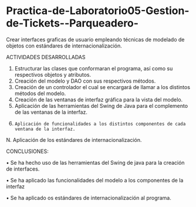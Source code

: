 # Practica-de-Laboratorio05-Gestion-de-Tickets--Parqueadero-
Crear interfaces graficas de usuario empleando técnicas de modelado de objetos con estándares de internacionalización.

ACTIVIDADES DESARROLLADAS
1.	Estructurar las clases que conformaran el programa, así como su respectivos objetos y atributos.
2.  Creación del modelo y DAO con sus respectivos métodos.
3.    Creación de un controlador el cual se encargará de llamar a los distintos métodos del modelo.
4.    Creación de las ventanas de interfaz gráfica para la vista del modelo.
5.    Aplicación de las herramientas del Swing de Java para el complemento de las ventanas de la interfaz.
6.     Aplicación de funcionalidades a los distintos componentes de cada ventana de la interfaz.
N.    Aplicación de los estándares de internacionalización.

CONCLUSIONES:

•	Se ha hecho uso de las herramientas del Swing de java para la creación de interfaces.

•	Se ha aplicado las funcionalidades del modelo a los componentes de la interfaz

•	Se ha aplicado os estándares de internacionalización al programa.
